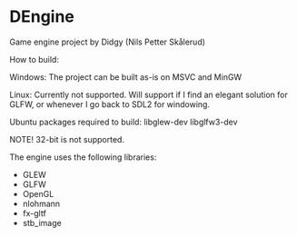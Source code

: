 # DEngine

Game engine project by Didgy (Nils Petter Skålerud)

How to build:

Windows:
The project can be built as-is on MSVC and MinGW

Linux:
Currently not supported. Will support if I find an elegant solution for GLFW, or whenever I go back to SDL2 for windowing.

Ubuntu packages required to build:
libglew-dev
libglfw3-dev

NOTE! 32-bit is not supported.


The engine uses the following libraries:
* GLEW
* GLFW
* OpenGL
* nlohmann
* fx-gltf
* stb_image
